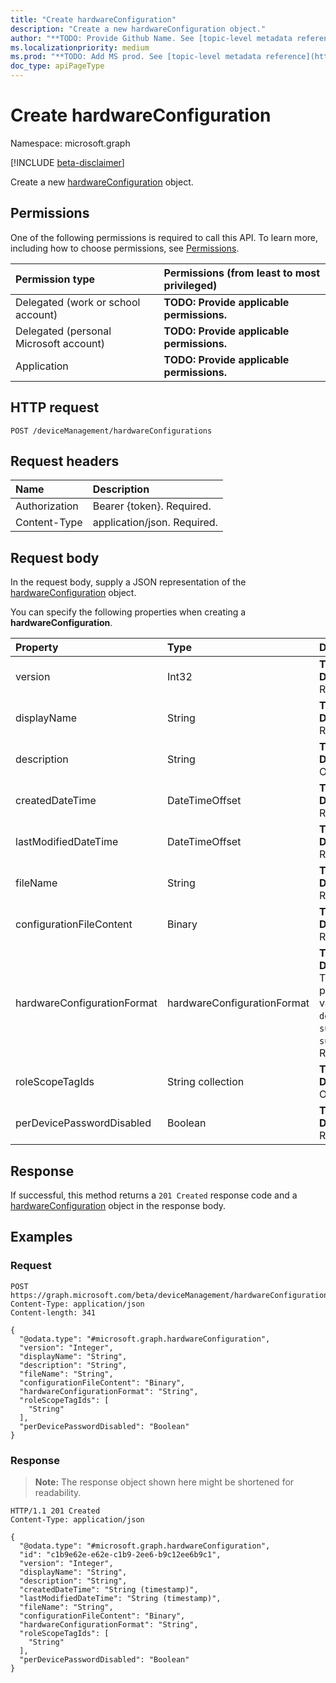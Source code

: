 ```yaml
---
title: "Create hardwareConfiguration"
description: "Create a new hardwareConfiguration object."
author: "**TODO: Provide Github Name. See [topic-level metadata reference](https://msgo.azurewebsites.net/add/document/guidelines/metadata.html#topic-level-metadata)**"
ms.localizationpriority: medium
ms.prod: "**TODO: Add MS prod. See [topic-level metadata reference](https://msgo.azurewebsites.net/add/document/guidelines/metadata.html#topic-level-metadata)**"
doc_type: apiPageType
---
```


# Create hardwareConfiguration
Namespace: microsoft.graph

[!INCLUDE [beta-disclaimer](../../includes/beta-disclaimer.md)]

Create a new [hardwareConfiguration](../resources/intune-hardwareconfiguration.md) object.

## Permissions
One of the following permissions is required to call this API. To learn more, including how to choose permissions, see [Permissions](/graph/permissions-reference).

|Permission type|Permissions (from least to most privileged)|
|:---|:---|
|Delegated (work or school account)|**TODO: Provide applicable permissions.**|
|Delegated (personal Microsoft account)|**TODO: Provide applicable permissions.**|
|Application|**TODO: Provide applicable permissions.**|

## HTTP request

<!-- {
  "blockType": "ignored"
}
-->
``` http
POST /deviceManagement/hardwareConfigurations
```

## Request headers
|Name|Description|
|:---|:---|
|Authorization|Bearer {token}. Required.|
|Content-Type|application/json. Required.|

## Request body
In the request body, supply a JSON representation of the [hardwareConfiguration](../resources/intune-hardwareconfiguration.md) object.

You can specify the following properties when creating a **hardwareConfiguration**.

|Property|Type|Description|
|:---|:---|:---|
|version|Int32|**TODO: Add Description** Required.|
|displayName|String|**TODO: Add Description** Required.|
|description|String|**TODO: Add Description** Optional.|
|createdDateTime|DateTimeOffset|**TODO: Add Description** Required.|
|lastModifiedDateTime|DateTimeOffset|**TODO: Add Description** Required.|
|fileName|String|**TODO: Add Description** Required.|
|configurationFileContent|Binary|**TODO: Add Description** Required.|
|hardwareConfigurationFormat|hardwareConfigurationFormat|**TODO: Add Description**. The possible values are: `dell`, `surface`, `surfaceDock`. Required.|
|roleScopeTagIds|String collection|**TODO: Add Description** Optional.|
|perDevicePasswordDisabled|Boolean|**TODO: Add Description** Required.|



## Response

If successful, this method returns a `201 Created` response code and a [hardwareConfiguration](../resources/intune-hardwareconfiguration.md) object in the response body.

## Examples

### Request
<!-- {
  "blockType": "request",
  "name": "create_hardwareconfiguration_from_"
}
-->
``` http
POST https://graph.microsoft.com/beta/deviceManagement/hardwareConfigurations
Content-Type: application/json
Content-length: 341

{
  "@odata.type": "#microsoft.graph.hardwareConfiguration",
  "version": "Integer",
  "displayName": "String",
  "description": "String",
  "fileName": "String",
  "configurationFileContent": "Binary",
  "hardwareConfigurationFormat": "String",
  "roleScopeTagIds": [
    "String"
  ],
  "perDevicePasswordDisabled": "Boolean"
}
```


### Response
>**Note:** The response object shown here might be shortened for readability.
<!-- {
  "blockType": "response",
  "truncated": true,
  "@odata.type": "microsoft.graph.hardwareConfiguration"
}
-->
``` http
HTTP/1.1 201 Created
Content-Type: application/json

{
  "@odata.type": "#microsoft.graph.hardwareConfiguration",
  "id": "c1b9e62e-e62e-c1b9-2ee6-b9c12ee6b9c1",
  "version": "Integer",
  "displayName": "String",
  "description": "String",
  "createdDateTime": "String (timestamp)",
  "lastModifiedDateTime": "String (timestamp)",
  "fileName": "String",
  "configurationFileContent": "Binary",
  "hardwareConfigurationFormat": "String",
  "roleScopeTagIds": [
    "String"
  ],
  "perDevicePasswordDisabled": "Boolean"
}
```

